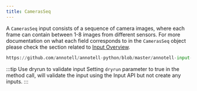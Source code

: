 ```yaml
---
title: CamerasSeq
---
```


A `CamerasSeq` input consists of a sequence of camera images, where each frame can contain between 1-8 images from different sensors. For more documentation on what each field corresponds to in the `CamerasSeq` object please check the section related to [Input Overview](/docs/input-api/overview).


```python reference
https://github.com/annotell/annotell-python/blob/master/annotell-input-api/examples/cameras_seq_images.py
```

:::tip Use dryrun to validate input
Setting `dryrun` parameter to true in the method call, will validate the input using the Input API but not create any inputs.
:::
